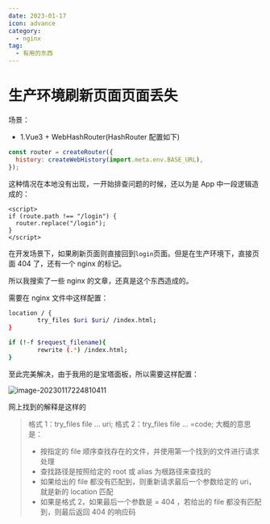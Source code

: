 ```yaml
---
date: 2023-01-17
icon: advance
category:
  - nginx
tag:
  - 有用的东西
---
```


# 生产环境刷新页面页面丢失

场景：

- 1.Vue3 + WebHashRouter(HashRouter 配置如下)

```js
const router = createRouter({
  history: createWebHistory(import.meta.env.BASE_URL),
});
```

这种情况在本地没有出现，一开始排查问题的时候，还以为是 App 中一段逻辑造成的：

```vue
<script>
if (route.path !== "/login") {
  router.replace("/login");
}
</script>
```

在开发场景下，如果刷新页面则直接回到`login`页面。但是在生产环境下，直接页面 404 了，还有一个 nginx 的标记。

所以我搜索了一些 nginx 的文章，还真是这个东西造成的。

需要在 nginx 文件中这样配置：

```bash
location / {
		try_files $uri $uri/ /index.html;
}

if (!-f $request_filename){
		rewrite (.*) /index.html;
}

```

至此完美解决，由于我用的是宝塔面板，所以需要这样配置：

![image-20230117224810411](https://xingqiu-tuchuang-1256524210.cos.ap-shanghai.myqcloud.com/7374/image-20230117224810411.png)

网上找到的解释是这样的

> 格式 1：try_files file ... uri; 格式 2：try_files file ... =code;
> 大概的意思是：
>
> - 按指定的 file 顺序查找存在的文件，并使用第一个找到的文件进行请求处理
> - 查找路径是按照给定的 root 或 alias 为根路径来查找的
> - 如果给出的 file 都没有匹配到，则重新请求最后一个参数给定的 uri，就是新的 location 匹配
> - 如果是格式 2，如果最后一个参数是 = 404 ，若给出的 file 都没有匹配到，则最后返回 404 的响应码
